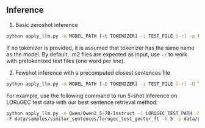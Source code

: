 ## Inference

1. Basic zeroshot inference

```bash
python apply_llm.py -m MODEL_PATH [-t TOKENIZER] -i TEST_FILE [-r] -p PROMPT_FILE -b BATCH_SIZE -P left [-d DUMP_FILE_PATH] [-o OUTPUT_FILE_PATH] [-O M2_OUTPUT_FILE_PATH] --postprocess
```

If no tokenizer is provided, it is assumed that tokenizer has the same name as the model. By default, .m2 files are expected as input, use `-r` to work with pretokenized text files (one word per line).

2. Fewshot inference with a precomputed closest sentences file

```bash
python apply_llm.py -m MODEL_PATH [-t TOKENIZER] -i TEST_FILE [-r] -D TRAIN_FILE -F DATABASE_FILE -p PROMPT_FILE -k K -b BATCH_SIZE -P left [-d DUMP_FILE_PATH] [-o OUTPUT_FILE_PATH] [-O M2_OUTPUT_FILE_PATH] --postprocess
```

For example, use the following command to run 5-shot inference on LORuGEC test data with our best sentence retrieval method:
```bash
python apply_llm.py -m Qwen/Qwen2.5-7B-Instruct -i LORUGEC_TEST_PATH -D LORUGEC_TRAIN_PATH 
-F data/samples/similar_sentences/lorugec_test_gector_ft -k 5 -p data/prompts/prompt_Russian -b 32 -P left -o OUTPUT_PATH --postprocess
```

